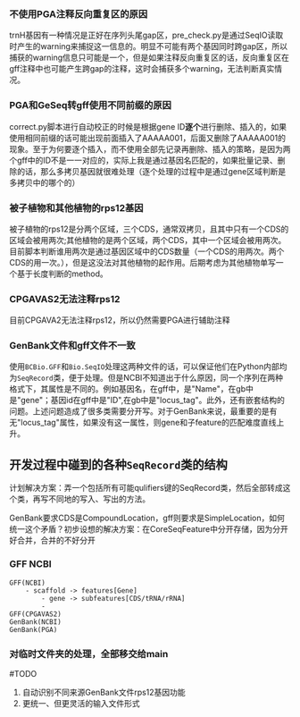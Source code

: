 ### 不使用PGA注释反向重复区的原因
trnH基因有一种情况是正好在序列头尾gap区，pre_check.py是通过SeqIO读取时产生的warning来捕捉这一信息的。明显不可能有两个基因同时跨gap区，所以捕获的warning信息只可能是一个，但是如果注释反向重复区的话，反向重复区在gff注释中也可能产生跨gap的注释，这时会捕获多个warning，无法判断真实情况。
### PGA和GeSeq转gff使用不同前缀的原因
correct.py脚本进行自动校正的时候是根据gene ID**逐个**进行删除、插入的，如果使用相同前缀的话可能出现前面插入了AAAAA001，后面又删除了AAAAA001的现象。至于为何要逐个插入，而不使用全部先记录再删除、插入的策略，是因为两个gff中的ID不是一一对应的，实际上我是通过基因名匹配的，如果批量记录、删除的话，那么多拷贝基因就很难处理（逐个处理的过程中是通过gene区域判断是多拷贝中的哪个的）
### 被子植物和其他植物的rps12基因
被子植物的rps12是分两个区域，三个CDS，通常双拷贝，且其中只有一个CDS的区域会被用两次;其他植物的是两个区域，两个CDS，其中一个区域会被用两次。目前脚本判断谁用两次是通过基因区域中的CDS数量（一个CDS的用两次。两个CDS的用一次。），但是这没法对其他植物的起作用。后期考虑为其他植物单写一个基于长度判断的method。
### CPGAVAS2无法注释rps12
目前CPGAVA2无法注释rps12，所以仍然需要PGA进行辅助注释
### GenBank文件和gff文件不一致
使用`BCBio.GFF`和`Bio.SeqIO`处理这两种文件的话，可以保证他们在Python内部均为`SeqRecord`类，便于处理。但是NCBI不知道出于什么原因，同一个序列在两种格式下，其属性是不同的。例如基因名，在gff中，是"Name"，在gb中是"gene"；基因id在gff中是"ID",在gb中是"locus_tag"。此外，还有嵌套结构的问题。上述问题造成了很多类需要分开写。对于GenBank来说，最重要的是有无"locus_tag"属性，如果没有这一属性，则gene和子feature的匹配难度直线上升。
## 开发过程中碰到的各种`SeqRecord`类的结构
计划解决方案：弄一个包括所有可能qulifiers键的SeqRecord类，然后全部转成这个类，再写不同地的写入、写出的方法。

GenBank要求CDS是CompoundLocation，gff则要求是SimpleLocation，如何统一这个矛盾？初步设想的解决方案：在CoreSeqFeature中分开存储，因为分开好合并，合并的不好分开

### GFF NCBI
~~~shell
GFF(NCBI)
    - scaffold -> features[Gene]
        - gene -> subfeatures[CDS/tRNA/rRNA]
        - 
GFF(CPGAVAS2)
GenBank(NCBI)
GenBank(PGA)
~~~
### 对临时文件夹的处理，全部移交给main

#TODO
1. 自动识别不同来源GenBank文件rps12基因功能
2. 更统一、但更灵活的输入文件形式